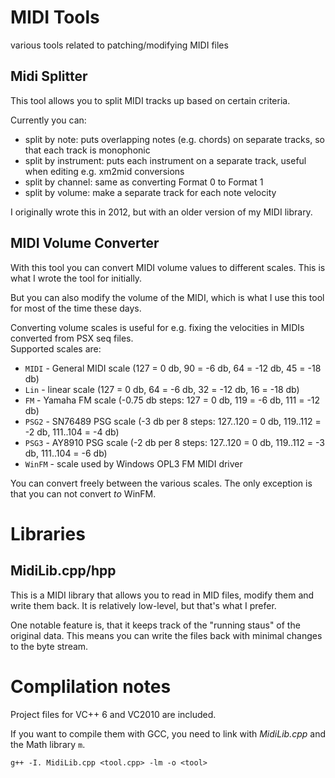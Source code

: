 # MIDI Tools
various tools related to patching/modifying MIDI files

## Midi Splitter
This tool allows you to split MIDI tracks up based on certain criteria.

Currently you can:

- split by note: puts overlapping notes (e.g. chords) on separate tracks, so that each track is monophonic
- split by instrument: puts each instrument on a separate track, useful when editing e.g. xm2mid conversions
- split by channel: same as converting Format 0 to Format 1
- split by volume: make a separate track for each note velocity

I originally wrote this in 2012, but with an older version of my MIDI library.  


## MIDI Volume Converter
With this tool you can convert MIDI volume values to different scales.
This is what I wrote the tool for initially.

But you can also modify the volume of the MIDI,
which is what I use this tool for most of the time these days.

Converting volume scales is useful for e.g. fixing the velocities in MIDIs converted from PSX seq files.  
Supported scales are:

- `MIDI` - General MIDI scale (127 = 0 db, 90 = -6 db, 64 = -12 db, 45 = -18 db)
- `Lin` - linear scale (127 = 0 db, 64 = -6 db, 32 = -12 db, 16 = -18 db)
- `FM` - Yamaha FM scale (-0.75 db steps: 127 = 0 db, 119 = -6 db, 111 = -12 db)
- `PSG2` - SN76489 PSG scale (-3 db per 8 steps: 127..120 = 0 db, 119..112 = -2 db, 111..104 = -4 db)
- `PSG3` - AY8910 PSG scale (-2 db per 8 steps: 127..120 = 0 db, 119..112 = -3 db, 111..104 = -6 db)
- `WinFM` - scale used by Windows OPL3 FM MIDI driver

You can convert freely between the various scales.
The only exception is that you can not convert *to* WinFM.


# Libraries

## MidiLib.cpp/hpp
This is a MIDI library that allows you to read in MID files, modify them and write them back.
It is relatively low-level, but that's what I prefer.

One notable feature is, that it keeps track of the "running staus" of the original data.
This means you can write the files back with minimal changes to the byte stream.


# Complilation notes

Project files for VC++ 6 and VC2010 are included.

If you want to compile them with GCC, you need to link with *MidiLib.cpp* and the Math library `m`.

```
g++ -I. MidiLib.cpp <tool.cpp> -lm -o <tool>
```
